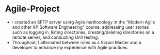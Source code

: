 # Agile-Project
- I created an SFTP server using Agile methodology in the "Modern Agile and other XP Software Engineering" course, addressing user stories such as logging in, listing directories, creating/deleting directories on a remote server, and conducting Unit testing.
- Throughout, I alternated between roles as a Scrum Master and a developer to enhance my experience with Agile practices.
